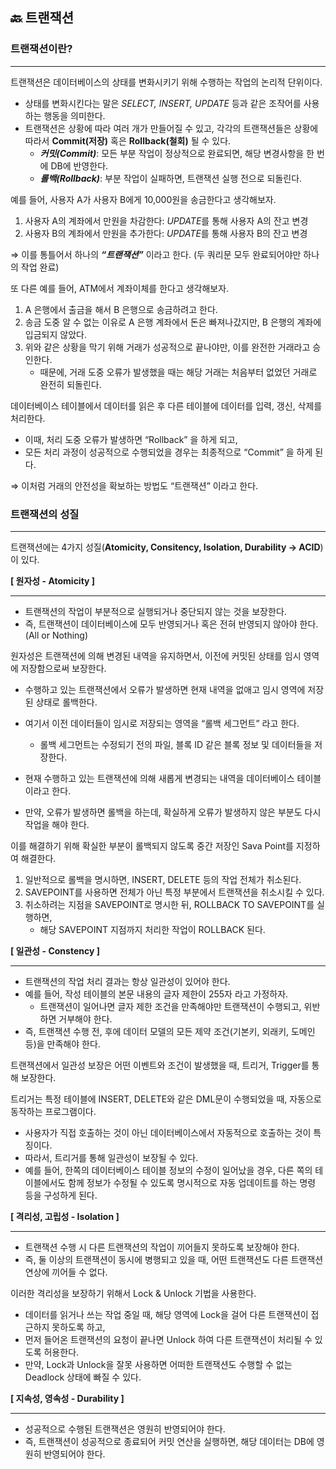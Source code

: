 ## 🔙 트랜잭션

### 트랜잭션이란?

---

트랜잭션은 데이터베이스의 상태를 변화시키기 위해 수행하는 작업의 논리적 단위이다.

- 상태를 변화시킨다는 말은 *SELECT, INSERT, UPDATE* 등과 같은 조작어를 사용하는 행동을 의미한다.
- 트랜잭션은 상황에 따라 여러 개가 만들어질 수 있고, 각각의 트랜잭션들은 상황에 따라서 **Commit(저장)** 혹은 **Rollback(철회)** 될 수 있다.
    - ***커밋(Commit)***: 모든 부분 작업이 정상적으로 완료되면, 해당 변경사항을 한 번에 DB에 반영한다.
    - ***롤백(Rollback)***: 부분 작업이 실패하면, 트랜잭션 실행 전으로 되돌린다.

예를 들어, 사용자 A가 사용자 B에게 10,000원을 송금한다고 생각해보자.

1. 사용자 A의 계좌에서 만원을 차감한다: *UPDATE*를 통해 사용자 A의 잔고 변경
2. 사용자 B의 계좌에서 만원을 추가한다: *UPDATE*를 통해 사용자 B의 잔고 변경

⇒ 이를 통틀어서 하나의 ***“트랜잭션”*** 이라고 한다. (두 쿼리문 모두 완료되어야만 하나의 작업 완료)

또 다른 예를 들어, ATM에서 계좌이체를 한다고 생각해보자.

1. A 은행에서 출금을 해서 B 은행으로 송금하려고 한다.
2. 송금 도중 알 수 없는 이유로 A 은행 계좌에서 돈은 빠져나갔지만, B 은행의 계좌에 입금되지 않았다.
3. 위와 같은 상황을 막기 위해 거래가 성공적으로 끝나야만, 이를 완전한 거래라고 승인한다.
    - 때문에, 거래 도중 오류가 발생했을 때는 해당 거래는 처음부터 없었던 거래로 완전히 되돌린다.

데이터베이스 테이블에서 데이터를 읽은 후 다른 테이블에 데이터를 입력, 갱신, 삭제를 처리한다.

- 이때, 처리 도중 오류가 발생하면 “Rollback” 을 하게 되고,
- 모든 처리 과정이 성공적으로 수행되었을 경우는 최종적으로 “Commit” 을 하게 된다.

⇒ 이처럼 거래의 안전성을 확보하는 방법도 “트랜잭션” 이라고 한다.

### 트랜잭션의 성질

---

트랜잭션에는 4가지 성질(**Atomicity, Consitency, Isolation, Durability → ACID**)이 있다.

**[ 원자성 - Atomicity ]**

---

- 트랜잭션의 작업이 부분적으로 실행되거나 중단되지 않는 것을 보장한다.
- 즉, 트랜잭션이 데이터베이스에 모두 반영되거나 혹은 전혀 반영되지 않아야 한다. (All or Nothing)

원자성은 트랜잭션에 의해 변경된 내역을 유지하면서, 이전에 커밋된 상태를 임시 영역에 저장함으로써 보장한다.

- 수행하고 있는 트랜잭션에서 오류가 발생하면 현재 내역을 없애고 임시 영역에 저장된 상태로 롤백한다.
- 여기서 이전 데이터들이 임시로 저장되는 영역을 “롤백 세그먼트” 라고 한다.
    - 롤백 세그먼트는 수정되기 전의 파일, 블록 ID 같은 블록 정보 및 데이터들을 저장한다.

- 현재 수행하고 있는 트랜잭션에 의해 새롭게 변경되는 내역을 데이터베이스 테이블이라고 한다.
- 만약, 오류가 발생하면 롤백을 하는데, 확실하게 오류가 발생하지 않은 부분도 다시 작업을 해야 한다.

이를 해결하기 위해 확실한 부분이 롤백되지 않도록 중간 저장인 Sava Point를 지정하여 해결한다.

1. 일반적으로 롤백을 명시하면, INSERT, DELETE 등의 작업 전체가 취소된다.
2. SAVEPOINT를 사용하면 전체가 아닌 특정 부분에서 트랜잭션을 취소시킬 수 있다.
3. 취소하려는 지점을 SAVEPOINT로 명시한 뒤, ROLLBACK TO SAVEPOINT를 실행하면,
    - 해당 SAVEPOINT 지점까지 처리한 작업이 ROLLBACK 된다.

**[ 일관성 - Constency ]**

---

- 트랜잭션의 작업 처리 결과는 항상 일관성이 있어야 한다.
- 예를 들어, 작성 테이블의 본문 내용의 글자 제한이 255자 라고 가정하자.
    - 트랜잭션이 일어나면 글자 제한 조건을 만족해야만 트랜잭션이 수행되고, 위반하면 거부해야 한다.
- 즉, 트랜잭션 수행 전, 후에 데이터 모델의 모든 제약 조건(기본키, 외래키, 도메인 등)을 만족해야 한다.

트랜잭션에서 일관성 보장은 어떤 이벤트와 조건이 발생했을 때, 트리거, Trigger를 통해 보장한다.

트리거는 특정 테이블에 INSERT, DELETE와 같은 DML문이 수행되었을 때, 자동으로 동작하는 프로그램이다.

- 사용자가 직접 호출하는 것이 아닌 데이터베이스에서 자동적으로 호출하는 것이 특징이다.
- 따라서, 트리거를 통해 일관성이 보장될 수 있다.
- 예를 들어, 한쪽의 데이터베이스 테이블 정보의 수정이 일어났을 경우, 다른 쪽의 테이블에서도 함께 정보가 수정될 수 있도록 명시적으로 자동 업데이트를 하는 명령 등을 구성하게 된다.

**[ 격리성, 고립성 - Isolation ]**

---

- 트랜잭션 수행 시 다른 트랜잭션의 작업이 끼어들지 못하도록 보장해야 한다.
- 즉, 둘 이상의 트랜잭션이 동시에 병행되고 있을 때, 어떤 트랜잭션도 다른 트랜잭션 연상에 끼어들 수 없다.

이러한 격리성을 보장하기 위해서 Lock & Unlock 기법을 사용한다.

- 데이터를 읽거나 쓰는 작업 중일 때, 해당 영역에 Lock을 걸어 다른 트랜잭션이 접근하지 못하도록 하고,
- 먼저 들어온 트랜잭션의 요청이 끝나면 Unlock 하여 다른 트랜잭션이 처리될 수 있도록 허용한다.
- 만약, Lock과 Unlock을 잘못 사용하면 어떠한 트랜잭션도 수행할 수 없는 Deadlock 상태에 빠질 수 있다.

**[ 지속성, 영속성 - Durability ]**

---

- 성공적으로 수행된 트랜잭션은 영원히 반영되어야 한다.
- 즉, 트랜잭션이 성공적으로 종료되어 커밋 연산을 실행하면, 해당 데이터는 DB에 영원히 반영되어야 한다.